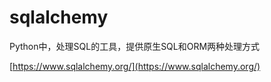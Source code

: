 # sqlalchemy

Python中，处理SQL的工具，提供原生SQL和ORM两种处理方式

[https://www.sqlalchemy.org/](https://www.sqlalchemy.org/)